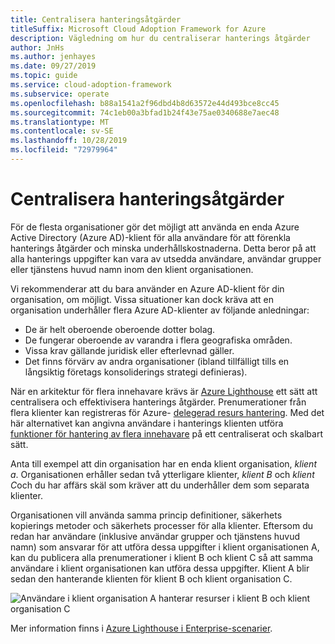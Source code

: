 ```yaml
---
title: Centralisera hanteringsåtgärder
titleSuffix: Microsoft Cloud Adoption Framework for Azure
description: Vägledning om hur du centraliserar hanterings åtgärder
author: JnHs
ms.author: jenhayes
ms.date: 09/27/2019
ms.topic: guide
ms.service: cloud-adoption-framework
ms.subservice: operate
ms.openlocfilehash: b88a1541a2f96dbd4b8d63572e44d493bce8cc45
ms.sourcegitcommit: 74c1eb00a3bfad1b24f43e75ae0340688e7aec48
ms.translationtype: MT
ms.contentlocale: sv-SE
ms.lasthandoff: 10/28/2019
ms.locfileid: "72979964"
---
```

# <a name="centralize-management-operations"></a>Centralisera hanteringsåtgärder

För de flesta organisationer gör det möjligt att använda en enda Azure Active Directory (Azure AD)-klient för alla användare för att förenkla hanterings åtgärder och minska underhållskostnaderna. Detta beror på att alla hanterings uppgifter kan vara av utsedda användare, användar grupper eller tjänstens huvud namn inom den klient organisationen. 

Vi rekommenderar att du bara använder en Azure AD-klient för din organisation, om möjligt. Vissa situationer kan dock kräva att en organisation underhåller flera Azure AD-klienter av följande anledningar:

- De är helt oberoende oberoende dotter bolag.
- De fungerar oberoende av varandra i flera geografiska områden.
- Vissa krav gällande juridisk eller efterlevnad gäller.
- Det finns förvärv av andra organisationer (ibland tillfälligt tills en långsiktig företags konsoliderings strategi definieras).

När en arkitektur för flera innehavare krävs är [Azure Lighthouse](https://docs.microsoft.com/azure/lighthouse/overview) ett sätt att centralisera och effektivisera hanterings åtgärder. Prenumerationer från flera klienter kan registreras för Azure- [delegerad resurs hantering](https://docs.microsoft.com/azure/lighthouse/concepts/azure-delegated-resource-management). Med det här alternativet kan angivna användare i hanterings klienten utföra [funktioner för hantering av flera innehavare](https://docs.microsoft.com/azure/lighthouse/concepts/cross-tenant-management-experience) på ett centraliserat och skalbart sätt.

Anta till exempel att din organisation har en enda klient organisation, *klient a*. Organisationen erhåller sedan två ytterligare klienter, *klient B* och *klient C*och du har affärs skäl som kräver att du underhåller dem som separata klienter.

Organisationen vill använda samma princip definitioner, säkerhets kopierings metoder och säkerhets processer för alla klienter. Eftersom du redan har användare (inklusive användar grupper och tjänstens huvud namn) som ansvarar för att utföra dessa uppgifter i klient organisationen A, kan du publicera alla prenumerationer i klient B och klient C så att samma användare i klient organisationen kan utföra dessa uppgifter. Klient A blir sedan den hanterande klienten för klient B och klient organisation C.

![Användare i klient organisation A hanterar resurser i klient B och klient organisation C](../_images/manage/enterprise-azure-lighthouse.jpg)

Mer information finns i [Azure Lighthouse i Enterprise-scenarier](https://docs.microsoft.com/azure/lighthouse/concepts/enterprise).
